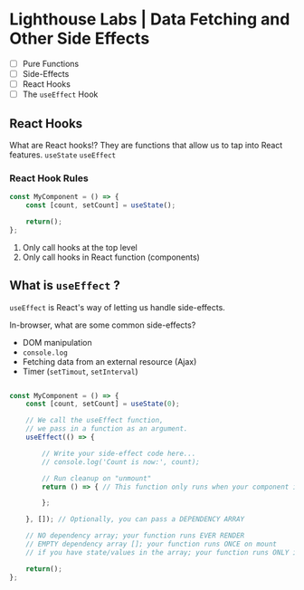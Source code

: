 # Lighthouse Labs | Data Fetching and Other Side Effects

* [ ] Pure Functions
* [ ] Side-Effects
* [ ] React Hooks
* [ ] The `useEffect` Hook

## React Hooks

What are React hooks!? They are functions that allow us to tap into React features. `useState` `useEffect`

### React Hook Rules

```js
const MyComponent = () => {
    const [count, setCount] = useState();

    return();
};
```

1. Only call hooks at the top level
2. Only call hooks in React function (components)

## What is `useEffect` ?

`useEffect` is React's way of letting us handle side-effects.

In-browser, what are some common side-effects?

* DOM manipulation
* `console.log`
* Fetching data from an external resource (Ajax)
* Timer (`setTimout`, `setInterval`)

```js

const MyComponent = () => {
    const [count, setCount] = useState(0);

    // We call the useEffect function,
    // we pass in a function as an argument.
    useEffect(() => {

        // Write your side-effect code here...
        // console.log('Count is now:', count);

        // Run cleanup on "unmount"
        return () => { // This function only runs when your component is removed from the page

        };

    }, []); // Optionally, you can pass a DEPENDENCY ARRAY

    // NO dependency array; your function runs EVER RENDER
    // EMPTY dependency array []; your function runs ONCE on mount
    // if you have state/values in the array; your function runs ONLY if/when they change

    return();
};

```